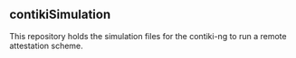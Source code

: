 ## contikiSimulation

This repository holds the simulation files for the contiki-ng to run a remote attestation scheme.
